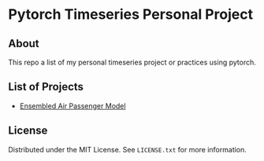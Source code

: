 # Pytorch Timeseries Personal Project

## About

This repo a list of my personal timeseries project or practices using pytorch.

## List of Projects

- [Ensembled Air Passenger Model](airline_passengers/README.md)

## License

Distributed under the MIT License. See `LICENSE.txt` for more information.
